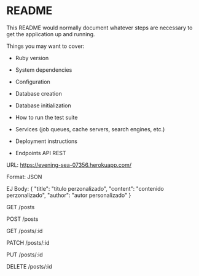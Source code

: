 # README

This README would normally document whatever steps are necessary to get the
application up and running.

Things you may want to cover:

* Ruby version

* System dependencies

* Configuration

* Database creation

* Database initialization

* How to run the test suite

* Services (job queues, cache servers, search engines, etc.)

* Deployment instructions

* Endpoints API REST

URL: https://evening-sea-07356.herokuapp.com/

Format: JSON

EJ Body:
{
    "title": "titulo perzonalizado",
    "content": "contenido perzonalizado",
    "author": "autor personalizado"
}

GET    /posts

POST   /posts

GET    /posts/:id

PATCH  /posts/:id

PUT    /posts/:id

DELETE /posts/:id

